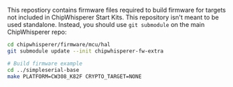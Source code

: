 This repostiory contains firmware files required to build firmware for targets not included in ChipWhisperer Start Kits. This repository isn't meant to be used standalone. Instead, you should use `git submodule`
on the main ChipWhisperer repo:

```bash
cd chipwhisperer/firmware/mcu/hal
git submodule update --init chipwhisperer-fw-extra

# Build firmware example
cd ../simpleserial-base
make PLATFORM=CW308_K82F CRYPTO_TARGET=NONE
```

